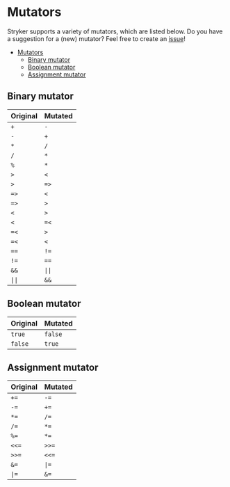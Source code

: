 # Mutators
Stryker supports a variety of mutators, which are listed below. Do you have a suggestion for a (new) mutator? Feel free to create an [issue](https://github.com/stryker-mutator/stryker-net/issues)!

<!-- TOC -->

- [Mutators](#mutators)
    - [Binary mutator](#binary-mutator)
    - [Boolean mutator](#boolean-mutator)
    - [Assignment mutator](#assignment-mutator)

<!-- /TOC -->

## Binary mutator
| Original | Mutated | 
| ------------- | ------------- | 
| `+` | `-` |
| `-` | `+` |
| `*` | `/` |
| `/` | `*` |
| `%` | `*` |
| `>` | `<` |
| `>` | `=>` |
| `=>` | `<` |
| `=>` | `>` |
| `<` | `>` |
| `<` | `=<` |
| `=<` | `>` |
| `=<` | `<` |
| `==` | `!=` |
| `!=` | `==` |
| `&&` | `\|\|`
| `\|\|` | `&&`

## Boolean mutator
| Original | Mutated | 
| ------------- | ------------- | 
| `true` | `false` |
| `false` | `true` |

## Assignment mutator
| Original | Mutated | 
| ------------- | ------------- | 
|`+= `	| `-= ` |
|`-= `	| `+= ` |
|`*= `	| `/= ` |
|`/= `	| `*= ` |
|`%= `	| `*= ` |
|`<<=`  | `>>=` |
|`>>=`  | `<<=` |
|`&= `	| `\|= ` |
|`\|= `	| `&= ` |